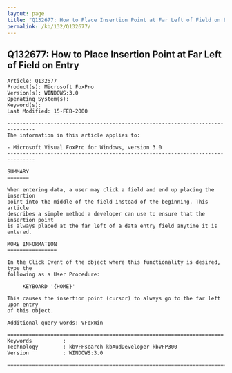 ```yaml
---
layout: page
title: "Q132677: How to Place Insertion Point at Far Left of Field on Entry"
permalink: /kb/132/Q132677/
---
```


## Q132677: How to Place Insertion Point at Far Left of Field on Entry

	Article: Q132677
	Product(s): Microsoft FoxPro
	Version(s): WINDOWS:3.0
	Operating System(s): 
	Keyword(s): 
	Last Modified: 15-FEB-2000
	
	-------------------------------------------------------------------------------
	The information in this article applies to:
	
	- Microsoft Visual FoxPro for Windows, version 3.0 
	-------------------------------------------------------------------------------
	
	SUMMARY
	=======
	
	When entering data, a user may click a field and end up placing the insertion
	point into the middle of the field instead of the beginning. This article
	describes a simple method a developer can use to ensure that the insertion point
	is always placed at the far left of a data entry field anytime it is entered.
	
	MORE INFORMATION
	================
	
	In the Click Event of the object where this functionality is desired, type the
	following as a User Procedure:
	
	     KEYBOARD '{HOME}'
	
	This causes the insertion point (cursor) to always go to the far left upon entry
	of this object.
	
	Additional query words: VFoxWin
	
	======================================================================
	Keywords          :  
	Technology        : kbVFPsearch kbAudDeveloper kbVFP300
	Version           : WINDOWS:3.0
	
	=============================================================================
	
